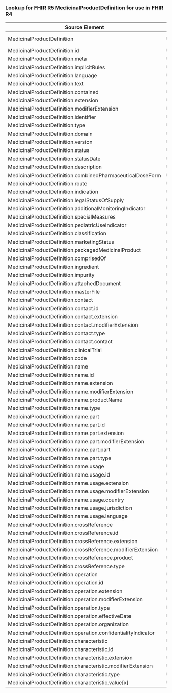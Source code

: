 ### Lookup for FHIR R5 MedicinalProductDefinition for use in FHIR R4

| Source Element | Usage | Target |
| -------------- | ----- | ------ |
| MedicinalProductDefinition | UseExtension | http://hl7.org/fhir/5.0/StructureDefinition/extension-MedicinalProductDefinition |
| MedicinalProductDefinition.id | UseExtensionFromAncestor | - |
| MedicinalProductDefinition.meta | UseExtensionFromAncestor | - |
| MedicinalProductDefinition.implicitRules | UseExtensionFromAncestor | - |
| MedicinalProductDefinition.language | UseExtensionFromAncestor | - |
| MedicinalProductDefinition.text | UseExtensionFromAncestor | - |
| MedicinalProductDefinition.contained | UseExtensionFromAncestor | - |
| MedicinalProductDefinition.extension | UseExtensionFromAncestor | - |
| MedicinalProductDefinition.modifierExtension | UseExtensionFromAncestor | - |
| MedicinalProductDefinition.identifier | UseExtensionFromAncestor | - |
| MedicinalProductDefinition.type | UseExtensionFromAncestor | - |
| MedicinalProductDefinition.domain | UseExtensionFromAncestor | - |
| MedicinalProductDefinition.version | UseExtensionFromAncestor | - |
| MedicinalProductDefinition.status | UseExtensionFromAncestor | - |
| MedicinalProductDefinition.statusDate | UseExtensionFromAncestor | - |
| MedicinalProductDefinition.description | UseExtensionFromAncestor | - |
| MedicinalProductDefinition.combinedPharmaceuticalDoseForm | UseExtensionFromAncestor | - |
| MedicinalProductDefinition.route | UseExtensionFromAncestor | - |
| MedicinalProductDefinition.indication | UseExtensionFromAncestor | - |
| MedicinalProductDefinition.legalStatusOfSupply | UseExtensionFromAncestor | - |
| MedicinalProductDefinition.additionalMonitoringIndicator | UseExtensionFromAncestor | - |
| MedicinalProductDefinition.specialMeasures | UseExtensionFromAncestor | - |
| MedicinalProductDefinition.pediatricUseIndicator | UseExtensionFromAncestor | - |
| MedicinalProductDefinition.classification | UseExtensionFromAncestor | - |
| MedicinalProductDefinition.marketingStatus | UseExtensionFromAncestor | - |
| MedicinalProductDefinition.packagedMedicinalProduct | UseExtensionFromAncestor | - |
| MedicinalProductDefinition.comprisedOf | UseExtensionFromAncestor | - |
| MedicinalProductDefinition.ingredient | UseExtensionFromAncestor | - |
| MedicinalProductDefinition.impurity | UseExtensionFromAncestor | - |
| MedicinalProductDefinition.attachedDocument | UseExtensionFromAncestor | - |
| MedicinalProductDefinition.masterFile | UseExtensionFromAncestor | - |
| MedicinalProductDefinition.contact | UseExtensionFromAncestor | - |
| MedicinalProductDefinition.contact.id | UseExtensionFromAncestor | - |
| MedicinalProductDefinition.contact.extension | UseExtensionFromAncestor | - |
| MedicinalProductDefinition.contact.modifierExtension | UseExtensionFromAncestor | - |
| MedicinalProductDefinition.contact.type | UseExtensionFromAncestor | - |
| MedicinalProductDefinition.contact.contact | UseExtensionFromAncestor | - |
| MedicinalProductDefinition.clinicalTrial | UseExtensionFromAncestor | - |
| MedicinalProductDefinition.code | UseExtensionFromAncestor | - |
| MedicinalProductDefinition.name | UseExtensionFromAncestor | - |
| MedicinalProductDefinition.name.id | UseExtensionFromAncestor | - |
| MedicinalProductDefinition.name.extension | UseExtensionFromAncestor | - |
| MedicinalProductDefinition.name.modifierExtension | UseExtensionFromAncestor | - |
| MedicinalProductDefinition.name.productName | UseExtensionFromAncestor | - |
| MedicinalProductDefinition.name.type | UseExtensionFromAncestor | - |
| MedicinalProductDefinition.name.part | UseExtensionFromAncestor | - |
| MedicinalProductDefinition.name.part.id | UseExtensionFromAncestor | - |
| MedicinalProductDefinition.name.part.extension | UseExtensionFromAncestor | - |
| MedicinalProductDefinition.name.part.modifierExtension | UseExtensionFromAncestor | - |
| MedicinalProductDefinition.name.part.part | UseExtensionFromAncestor | - |
| MedicinalProductDefinition.name.part.type | UseExtensionFromAncestor | - |
| MedicinalProductDefinition.name.usage | UseExtensionFromAncestor | - |
| MedicinalProductDefinition.name.usage.id | UseExtensionFromAncestor | - |
| MedicinalProductDefinition.name.usage.extension | UseExtensionFromAncestor | - |
| MedicinalProductDefinition.name.usage.modifierExtension | UseExtensionFromAncestor | - |
| MedicinalProductDefinition.name.usage.country | UseExtensionFromAncestor | - |
| MedicinalProductDefinition.name.usage.jurisdiction | UseExtensionFromAncestor | - |
| MedicinalProductDefinition.name.usage.language | UseExtensionFromAncestor | - |
| MedicinalProductDefinition.crossReference | UseExtensionFromAncestor | - |
| MedicinalProductDefinition.crossReference.id | UseExtensionFromAncestor | - |
| MedicinalProductDefinition.crossReference.extension | UseExtensionFromAncestor | - |
| MedicinalProductDefinition.crossReference.modifierExtension | UseExtensionFromAncestor | - |
| MedicinalProductDefinition.crossReference.product | UseExtensionFromAncestor | - |
| MedicinalProductDefinition.crossReference.type | UseExtensionFromAncestor | - |
| MedicinalProductDefinition.operation | UseExtensionFromAncestor | - |
| MedicinalProductDefinition.operation.id | UseExtensionFromAncestor | - |
| MedicinalProductDefinition.operation.extension | UseExtensionFromAncestor | - |
| MedicinalProductDefinition.operation.modifierExtension | UseExtensionFromAncestor | - |
| MedicinalProductDefinition.operation.type | UseExtensionFromAncestor | - |
| MedicinalProductDefinition.operation.effectiveDate | UseExtensionFromAncestor | - |
| MedicinalProductDefinition.operation.organization | UseExtensionFromAncestor | - |
| MedicinalProductDefinition.operation.confidentialityIndicator | UseExtensionFromAncestor | - |
| MedicinalProductDefinition.characteristic | UseExtensionFromAncestor | - |
| MedicinalProductDefinition.characteristic.id | UseExtensionFromAncestor | - |
| MedicinalProductDefinition.characteristic.extension | UseExtensionFromAncestor | - |
| MedicinalProductDefinition.characteristic.modifierExtension | UseExtensionFromAncestor | - |
| MedicinalProductDefinition.characteristic.type | UseExtensionFromAncestor | - |
| MedicinalProductDefinition.characteristic.value[x] | UseExtensionFromAncestor | - |
